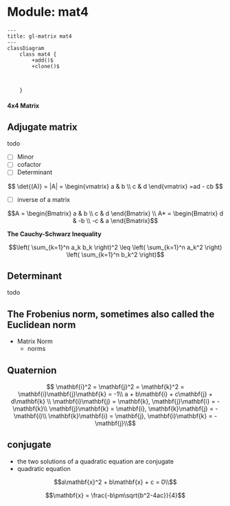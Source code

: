 # Module: mat4

```mermaid
---
title: gl-matrix mat4
---
classDiagram
    class mat4 {
        +add()$
        +clone()$
        


    }
```

#### 4x4 Matrix




## Adjugate matrix
todo
- [ ] Minor 
- [ ] cofactor 
- [ ] Determinant 
```math
 \det{(A)} = |A| =
 \begin{vmatrix}
 a & b \\
 c & d
 \end{vmatrix}
  =ad - cb

```
- [ ] inverse of a matrix

```math
A = 
\begin{Bmatrix}
a & b \\
c & d
\end{Bmatrix} \\
 A* = 
 \begin{Bmatrix}
d & -b \\
-c & a
\end{Bmatrix}
```

**The Cauchy-Schwarz Inequality**
```math
\left( \sum_{k=1}^n a_k b_k \right)^2 \leq \left( \sum_{k=1}^n a_k^2 \right) \left( \sum_{k=1}^n b_k^2 \right)
```

## Determinant
todo

## The Frobenius norm, sometimes also called the Euclidean norm 
- Matrix Norm
  - norms


## Quaternion 

```math
 
  \mathbf{i}^2 = \mathbf{j}^2 = \mathbf{k}^2 = \mathbf{i}\mathbf{j}\mathbf{k} = -1\\
  a + b\mathbf{i} + c\mathbf{j} + d\mathbf{k} \\
  \mathbf{i}\mathbf{j} = \mathbf{k}, \mathbf{j}\mathbf{i} = -\mathbf{k}\\
  \mathbf{j}\mathbf{k} = \mathbf{i}, \mathbf{k}\mathbf{j} = -\mathbf{i}\\
  \mathbf{k}\mathbf{i} = \mathbf{j}, \mathbf{i}\mathbf{k} = -\mathbf{j}\\
```



## conjugate
- the two solutions of a quadratic equation are conjugate
- quadratic equation
```math
a\mathbf{x}^2 + b\mathbf{x} + c = 0\\
```
```math
\mathbf{x} = \frac{-b\pm\sqrt{b^2-4ac}}{4}
```